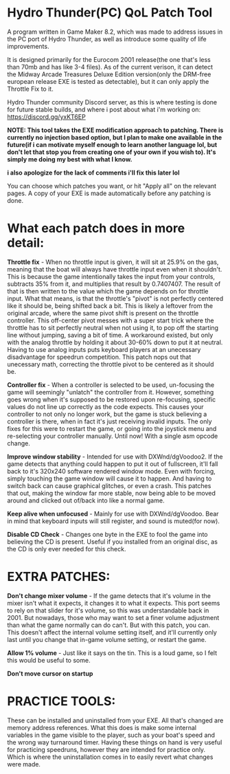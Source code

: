 # Hydro Thunder(PC) QoL Patch Tool

A program written in Game Maker 8.2, which was made to address issues in the PC port of Hydro Thunder, as well as introduce some quality of life improvements.

It is designed primarily for the Eurocom 2001 release(the one that's less than 70mb and has like 3-4 files). As of the current verison, it can detect the Midway Arcade Treasures Deluxe Edition version(only the DRM-free european release EXE is tested as detectable), but it can only apply the Throttle Fix to it.

Hydro Thunder community Discord server, as this is where testing is done for future stable builds, and where i post about what i'm working on: https://discord.gg/yxKT6EP

**NOTE: This tool takes the EXE modification approach to patching. There is currently no injection based option, but I plan to make one available in the future(if i can motivate myself enough to learn another language lol, but don't let that stop you from creating one of your own if you wish to). It's simply me doing my best with what I know.**

**i also apologize for the lack of comments i'll fix this later lol**

You can choose which patches you want, or hit "Apply all" on the relevant pages. A copy of your EXE is made automatically before any patching is done.

# What each patch does in more detail:
**Throttle fix** - When no throttle input is given, it will sit at 25.9% on the gas, meaning that the boat will always have throttle input even when it shouldn't. This is because the game intentionally takes the input from your controls, subtracts 35% from it, and multiplies that result by 0.7407407. The result of that is then written to the value which the game depends on for throttle input. What that means, is that the throttle's "pivot" is not perfectly centered like it should be, being shifted back a bit. This is likely a leftover from the original arcade, where the same pivot shift is present on the throttle controller. This off-center pivot messes with a super start trick where the throttle has to sit perfectly neutral when not using it, to pop off the starting line without jumping, saving a bit of time. A workaround existed, but only with the analog throttle by holding it about 30-60% down to put it at neutral. Having to use analog inputs puts keyboard players at an unecessary disadvantage for speedrun competition. This patch nops out that unecessary math, correcting the throttle pivot to be centered as it should be.

**Controller fix** - When a controller is selected to be used, un-focusing the game will seemingly "unlatch" the controller from it. However, something goes wrong when it's supposed to be restored upon re-focusing, specific values do not line up correctly as the code expects. This causes your controller to not only no longer work, but the game is stuck believing a controller is there, when in fact it's just receiving invalid inputs. The only fixes for this were to restart the game, or going into the joystick menu and re-selecting your controller manually. Until now! With a single asm opcode change.

**Improve window stability** - Intended for use with DXWnd/dgVoodoo2. If the game detects that anything could happen to put it out of fullscreen, it'll fall back to it's 320x240 software rendered window mode. Even with forcing, simply touching the game window will cause it to happen. And having to switch back can cause graphical glitches, or even a crash. This patches that out, making the window far more stable, now being able to be moved around and clicked out of/back into like a normal game.

**Keep alive when unfocused** - Mainly for use with DXWnd/dgVoodoo. Bear in mind that keyboard inputs will still register, and sound is muted(for now).

**Disable CD Check** - Changes one byte in the EXE to fool the game into believing the CD is present. Useful if you installed from an original disc, as the CD is only ever needed for this check.


# EXTRA PATCHES:
**Don't change mixer volume** - If the game detects that it's volume in the mixer isn't what it expects, it changes it to what it expects. This port seems to rely on that slider for it's volume, so this was understandable back in 2001. But nowadays, those who may want to set a finer volume adjustment than what the game normally can do can't. But with this patch, you can. This doesn't affect the internal volume setting itself, and it'll currently only last until you change that in-game volume setting, or restart the game.

**Allow 1% volume** - Just like it says on the tin. This is a loud game, so I felt this would be useful to some.

**Don't move cursor on startup**

# PRACTICE TOOLS:
These can be installed and uninstalled from your EXE. All that's changed are memory address references.
What this does is make some internal variables in the game visible to the player, such as your boat's speed and the wrong way turnaround timer. Having these things on hand is very useful for practicing speedruns, however they are intended for practice only. Which is where the uninstallation comes in to easily revert what changes were made.
